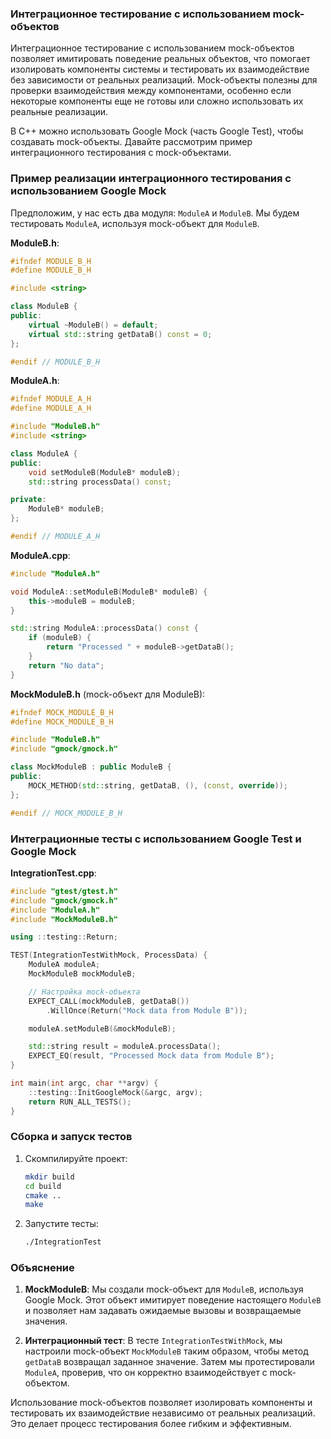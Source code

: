 ### Интеграционное тестирование с использованием mock-объектов

Интеграционное тестирование с использованием mock-объектов позволяет имитировать поведение реальных объектов, что помогает изолировать компоненты системы и тестировать их взаимодействие без зависимости от реальных реализаций. Mock-объекты полезны для проверки взаимодействия между компонентами, особенно если некоторые компоненты еще не готовы или сложно использовать их реальные реализации.

В C++ можно использовать Google Mock (часть Google Test), чтобы создавать mock-объекты. Давайте рассмотрим пример интеграционного тестирования с mock-объектами.

### Пример реализации интеграционного тестирования с использованием Google Mock

Предположим, у нас есть два модуля: `ModuleA` и `ModuleB`. Мы будем тестировать `ModuleA`, используя mock-объект для `ModuleB`.

**ModuleB.h**:
```cpp
#ifndef MODULE_B_H
#define MODULE_B_H

#include <string>

class ModuleB {
public:
    virtual ~ModuleB() = default;
    virtual std::string getDataB() const = 0;
};

#endif // MODULE_B_H
```

**ModuleA.h**:
```cpp
#ifndef MODULE_A_H
#define MODULE_A_H

#include "ModuleB.h"
#include <string>

class ModuleA {
public:
    void setModuleB(ModuleB* moduleB);
    std::string processData() const;

private:
    ModuleB* moduleB;
};

#endif // MODULE_A_H
```

**ModuleA.cpp**:
```cpp
#include "ModuleA.h"

void ModuleA::setModuleB(ModuleB* moduleB) {
    this->moduleB = moduleB;
}

std::string ModuleA::processData() const {
    if (moduleB) {
        return "Processed " + moduleB->getDataB();
    }
    return "No data";
}
```

**MockModuleB.h** (mock-объект для ModuleB):
```cpp
#ifndef MOCK_MODULE_B_H
#define MOCK_MODULE_B_H

#include "ModuleB.h"
#include "gmock/gmock.h"

class MockModuleB : public ModuleB {
public:
    MOCK_METHOD(std::string, getDataB, (), (const, override));
};

#endif // MOCK_MODULE_B_H
```

### Интеграционные тесты с использованием Google Test и Google Mock

**IntegrationTest.cpp**:
```cpp
#include "gtest/gtest.h"
#include "gmock/gmock.h"
#include "ModuleA.h"
#include "MockModuleB.h"

using ::testing::Return;

TEST(IntegrationTestWithMock, ProcessData) {
    ModuleA moduleA;
    MockModuleB mockModuleB;

    // Настройка mock-объекта
    EXPECT_CALL(mockModuleB, getDataB())
        .WillOnce(Return("Mock data from Module B"));

    moduleA.setModuleB(&mockModuleB);

    std::string result = moduleA.processData();
    EXPECT_EQ(result, "Processed Mock data from Module B");
}

int main(int argc, char **argv) {
    ::testing::InitGoogleMock(&argc, argv);
    return RUN_ALL_TESTS();
}
```

### Сборка и запуск тестов

1. Скомпилируйте проект:
   ```sh
   mkdir build
   cd build
   cmake ..
   make
   ```

2. Запустите тесты:
   ```sh
   ./IntegrationTest
   ```

### Объяснение

1. **MockModuleB**: Мы создали mock-объект для `ModuleB`, используя Google Mock. Этот объект имитирует поведение настоящего `ModuleB` и позволяет нам задавать ожидаемые вызовы и возвращаемые значения.

2. **Интеграционный тест**: В тесте `IntegrationTestWithMock`, мы настроили mock-объект `MockModuleB` таким образом, чтобы метод `getDataB` возвращал заданное значение. Затем мы протестировали `ModuleA`, проверив, что он корректно взаимодействует с mock-объектом.

Использование mock-объектов позволяет изолировать компоненты и тестировать их взаимодействие независимо от реальных реализаций. Это делает процесс тестирования более гибким и эффективным.